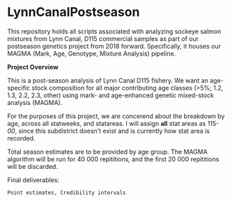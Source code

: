 # LynnCanalPostseason
 This repository holds all scripts associated with analyzing sockeye salmon mixtures from Lynn Canal, D115 commercial samples as part of our postseason genetics project from 2018 forward. Specifically, it houses our MAGMA (Mark, Age, Genotype, Mixture Analysis) pipeline.

<b> Project Overview </b> 

This is a post-season analysis of Lynn Canal D115 fishery. We want an age-specific stock composition for all major contributing age classes (>5%; 1.2, 1.3, 2.2, 2.3, other) using mark- and age-enhanced genetic mixed-stock analysis (MAGMA).    

For the purposes of this project, we are concerend about the breakdown by age, across all statweeks, and statareas. I will assign <b>all</b> stat areas as 115-<i>00</i>, since this subdistrict doesn't exist and is currently how stat area is recorded.    
 
Total season estimates are to be provided by age group. The MAGMA algorithm will be run for 40 000 repititions, and the first 20 000 repititions will be discarded.     

Final deliverables: 
    
    Point estimates, Credibility intervals
